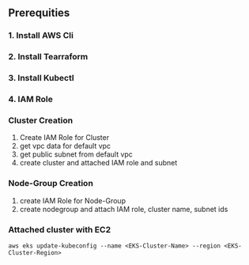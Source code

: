 ## Prerequities

### 1. Install AWS Cli
### 2. Install Tearraform
### 3. Install Kubectl
### 4. IAM Role


### Cluster Creation
1. Create IAM Role for Cluster
2. get vpc data for default vpc
3. get public subnet from default vpc
4. create cluster and attached IAM role and subnet

### Node-Group Creation
1. create IAM Role for Node-Group
2. create nodegroup and attach IAM role, cluster name, subnet ids

### Attached cluster with EC2
```
aws eks update-kubeconfig --name <EKS-Cluster-Name> --region <EKS-Cluster-Region>
```
